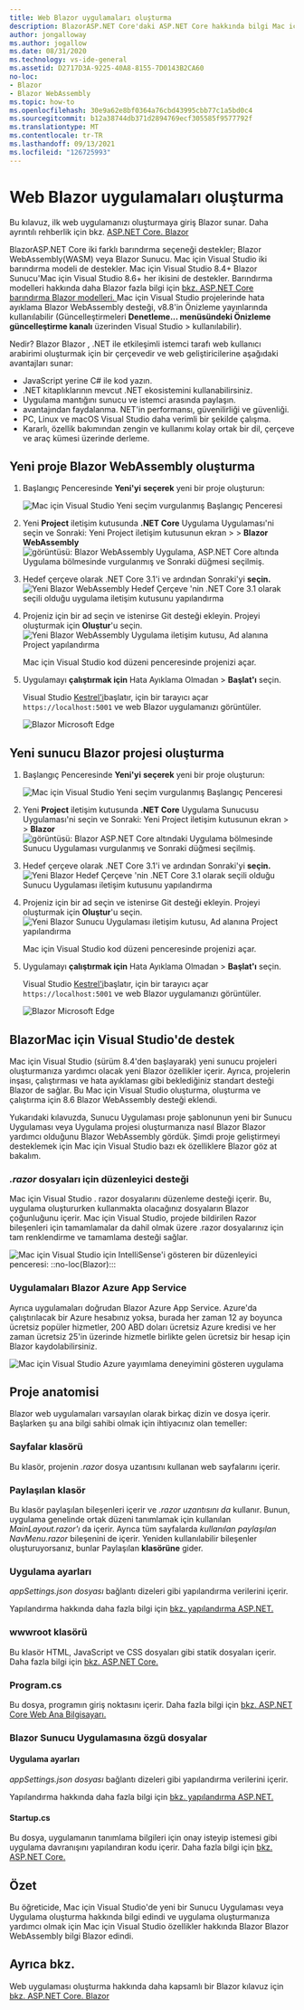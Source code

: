 ```yaml
---
title: Web Blazor uygulamaları oluşturma
description: BlazorASP.NET Core'daki ASP.NET Core hakkında bilgi Mac için Visual Studio.
author: jongalloway
ms.author: jogallow
ms.date: 08/31/2020
ms.technology: vs-ide-general
ms.assetid: D2717D3A-9225-40A8-8155-7D0143B2CA60
no-loc:
- Blazor
- Blazor WebAssembly
ms.topic: how-to
ms.openlocfilehash: 30e9a62e8bf0364a76cbd43995cbb77c1a5bd0c4
ms.sourcegitcommit: b12a38744db371d2894769ecf305585f9577792f
ms.translationtype: MT
ms.contentlocale: tr-TR
ms.lasthandoff: 09/13/2021
ms.locfileid: "126725993"
---
```

# <a name="create-blazor-web-apps"></a>Web Blazor uygulamaları oluşturma

Bu kılavuz, ilk web uygulamanızı oluşturmaya giriş Blazor sunar. Daha ayrıntılı rehberlik için bkz. [ASP.NET Core. Blazor ](/aspnet/core/blazor/index)

BlazorASP.NET Core iki farklı barındırma seçeneği destekler; Blazor WebAssembly(WASM) veya Blazor Sunucu. Mac için Visual Studio iki barındırma modeli de destekler. Mac için Visual Studio 8.4+ Blazor Sunucu'Mac için Visual Studio 8.6+ her ikisini de destekler. Barındırma modelleri hakkında daha Blazor fazla bilgi için [bkz. ASP.NET Core barındırma Blazor modelleri. ](/aspnet/core/blazor/hosting-models?view=aspnetcore-3.1&preserve-view=true) Mac için Visual Studio projelerinde hata ayıklama Blazor WebAssembly desteği, v8.8'in Önizleme yayınlarında kullanılabilir (Güncelleştirmeleri **Denetleme... menüsündeki Önizleme güncelleştirme kanalı** üzerinden Visual Studio > kullanılabilir).

Nedir? Blazor Blazor , .NET ile etkileşimli istemci tarafı web kullanıcı arabirimi oluşturmak için bir çerçevedir ve web geliştiricilerine aşağıdaki avantajları sunar:

* JavaScript yerine C# ile kod yazın.
* .NET kitaplıklarının mevcut .NET ekosistemini kullanabilirsiniz.
* Uygulama mantığını sunucu ve istemci arasında paylaşın.
* avantajından faydalanma. NET'in performansı, güvenilirliği ve güvenliği.
* PC, Linux ve macOS Visual Studio daha verimli bir şekilde çalışma.
* Kararlı, özellik bakımından zengin ve kullanımı kolay ortak bir dil, çerçeve ve araç kümesi üzerinde derleme.

## <a name="create-a-new-blazor-webassembly-project"></a>Yeni proje Blazor WebAssembly oluşturma
1. Başlangıç Penceresinde **Yeni'yi** **seçerek** yeni bir proje oluşturun:

   ![Mac için Visual Studio Yeni seçim vurgulanmış Başlangıç Penceresi](media/blazor-new-project.png)

1. Yeni **Project** iletişim kutusunda **.NET Core** Uygulama Uygulaması'ni seçin ve Sonraki: Yeni Project iletişim kutusunun ekran >  > **Blazor WebAssembly**  ![ görüntüsü: Blazor WebAssembly Uygulama, ASP.NET Core altında Uygulama bölmesinde vurgulanmış ve Sonraki düğmesi seçilmiş.](media/blazor-wasm-project-template.png)

1. Hedef çerçeve olarak .NET Core 3.1'i ve ardından Sonraki'yi **seçin.** 
   ![Yeni Blazor WebAssembly Hedef Çerçeve 'nin .NET Core 3.1 olarak seçili olduğu uygulama iletişim kutusunu yapılandırma](media/blazor-wasm-select-target-framework.png)

1. Projeniz için bir ad seçin ve istenirse Git desteği ekleyin. Projeyi oluşturmak için **Oluştur**'u seçin.
    ![Yeni Blazor WebAssembly Uygulama iletişim kutusu, Ad alanına Project yapılandırma](media/blazor-wasm-name-project.png)

   Mac için Visual Studio kod düzeni penceresinde projenizi açar.

1. Uygulamayı **çalıştırmak için** Hata Ayıklama Olmadan  >  **Başlat'ı** seçin.

   Visual Studio [Kestrel'i](/aspnet/core/fundamentals/servers/kestrel)başlatır, için bir tarayıcı açar `https://localhost:5001` ve web Blazor uygulamanızı görüntüler.

   ![Blazor Microsoft Edge](media/blazor-new-app-in-edge.png)

## <a name="creating-a-new-blazor-server-project"></a>Yeni sunucu Blazor projesi oluşturma

1. Başlangıç Penceresinde **Yeni'yi** **seçerek** yeni bir proje oluşturun:

   ![Mac için Visual Studio Yeni seçim vurgulanmış Başlangıç Penceresi](media/blazor-new-project.png)
1. Yeni **Project** iletişim kutusunda **.NET Core** Uygulama Sunucusu Uygulaması'ni seçin ve Sonraki: Yeni Project iletişim kutusunun ekran >  > **Blazor**  ![ görüntüsü: Blazor ASP.NET Core altındaki Uygulama bölmesinde Sunucu Uygulaması vurgulanmış ve Sonraki düğmesi seçilmiş.](media/blazor-project-template.png)

1. Hedef çerçeve olarak .NET Core 3.1'i ve ardından Sonraki'yi **seçin.** 
   ![Yeni Blazor Hedef Çerçeve 'nin .NET Core 3.1 olarak seçili olduğu Sunucu Uygulaması iletişim kutusunu yapılandırma](media/blazor-select-target-framework.png)

1. Projeniz için bir ad seçin ve istenirse Git desteği ekleyin. Projeyi oluşturmak için **Oluştur**'u seçin.
   ![Yeni Blazor Sunucu Uygulaması iletişim kutusu, Ad alanına Project yapılandırma](media/blazor-name-project.png)

   Mac için Visual Studio kod düzeni penceresinde projenizi açar.
1. Uygulamayı **çalıştırmak için** Hata Ayıklama Olmadan  >  **Başlat'ı** seçin.

   Visual Studio [Kestrel'i](/aspnet/core/fundamentals/servers/kestrel)başlatır, için bir tarayıcı açar `https://localhost:5001` ve web Blazor uygulamanızı görüntüler.

   ![Blazor Microsoft Edge](media/blazor-new-app-in-edge.png)

## <a name="blazor-support-in-visual-studio-for-mac"></a>BlazorMac için Visual Studio'de destek

Mac için Visual Studio (sürüm 8.4'den başlayarak) yeni sunucu projeleri oluşturmanıza yardımcı olacak yeni Blazor özellikler içerir. Ayrıca, projelerin inşası, çalıştırması ve hata ayıklaması gibi beklediğiniz standart desteği Blazor de sağlar. Bu Mac için Visual Studio oluşturma, oluşturma ve çalıştırma için 8.6 Blazor WebAssembly desteği eklendi.

Yukarıdaki kılavuzda, Sunucu Uygulaması proje şablonunun yeni bir Sunucu Uygulaması veya Uygulama projesi oluşturmanıza nasıl Blazor Blazor yardımcı olduğunu Blazor WebAssembly gördük. Şimdi proje geliştirmeyi desteklemek için Mac için Visual Studio bazı ek özelliklere Blazor göz at bakalım.

### <a name="editor-support-for-razor-files"></a>*.razor* dosyaları için düzenleyici desteği
Mac için Visual Studio . razor dosyalarını düzenleme desteği içerir. Bu, uygulama oluştururken kullanmakta olacağınız dosyaların Blazor çoğunluğunu içerir. Mac için Visual Studio, projede bildirilen Razor bileşenleri için tamamlamalar da dahil olmak üzere .razor dosyalarınız için tam renklendirme ve tamamlama desteği sağlar.

![Mac için Visual Studio için IntelliSense'i gösteren bir düzenleyici penceresi: ::no-loc(Blazor):::](media/blazor-intellisense.png)

### <a name="publishing-blazor-applications-to-azure-app-service"></a>Uygulamaları Blazor Azure App Service
Ayrıca uygulamaları doğrudan Blazor Azure App Service. Azure'da çalıştırılacak bir Azure hesabınız yoksa, burada her zaman 12 ay boyunca ücretsiz popüler hizmetler, 200 ABD doları ücretsiz Azure kredisi ve her zaman ücretsiz 25'in üzerinde hizmetle birlikte gelen ücretsiz bir hesap için Blazor kaydolabilirsiniz. [](https://azure.microsoft.com/free)

![Mac için Visual Studio Azure yayımlama deneyimini gösteren uygulama](media/blazor-azure-publish.png)

## <a name="project-anatomy"></a>Proje anatomisi

Blazor web uygulamaları varsayılan olarak birkaç dizin ve dosya içerir. Başlarken şu ana bilgi sahibi olmak için ihtiyacınız olan temeller:

### <a name="pages-folder"></a>Sayfalar klasörü

Bu klasör, projenin *.razor* dosya uzantısını kullanan web sayfalarını içerir.

### <a name="shared-folder"></a>Paylaşılan klasör

Bu klasör paylaşılan bileşenleri içerir ve *.razor uzantısını da* kullanır. Bunun, uygulama genelinde ortak düzeni tanımlamak için kullanılan *MainLayout.razor'ı* da içerir. Ayrıca tüm sayfalarda *kullanılan paylaşılan NavMenu.razor* bileşenini de içerir. Yeniden kullanılabilir bileşenler oluşturuyorsanız, bunlar Paylaşılan **klasörüne** gider.

### <a name="app-settings"></a>Uygulama ayarları

*appSettings.json dosyası* bağlantı dizeleri gibi yapılandırma verilerini içerir.

Yapılandırma hakkında daha fazla bilgi için [bkz. yapılandırma ASP.NET.](/aspnet/core/fundamentals/configuration/index)

### <a name="wwwroot-folder"></a>wwwroot klasörü

Bu klasör HTML, JavaScript ve CSS dosyaları gibi statik dosyaları içerir. Daha fazla bilgi için [bkz. ASP.NET Core.](/aspnet/core/fundamentals/static-files)

### <a name="programcs"></a>Program.cs

Bu dosya, programın giriş noktasını içerir. Daha fazla bilgi için [bkz. ASP.NET Core Web Ana Bilgisayarı.](/aspnet/core/fundamentals/host/web-host)

### <a name="blazor-server-app-specific-files"></a>Blazor Sunucu Uygulamasına özgü dosyalar
#### <a name="app-settings"></a>Uygulama ayarları

*appSettings.json dosyası* bağlantı dizeleri gibi yapılandırma verilerini içerir.

Yapılandırma hakkında daha fazla bilgi için [bkz. yapılandırma ASP.NET.](/aspnet/core/fundamentals/configuration/index)

#### <a name="startupcs"></a>Startup.cs

Bu dosya, uygulamanın tanımlama bilgileri için onay isteyip istemesi gibi uygulama davranışını yapılandıran kodu içerir. Daha fazla bilgi için [bkz. ASP.NET Core.](/aspnet/core/fundamentals/startup)

## <a name="summary"></a>Özet
Bu öğreticide, Mac için Visual Studio'de yeni bir Sunucu Uygulaması veya Uygulama oluşturma hakkında bilgi edindi ve uygulama oluşturmanıza yardımcı olmak için Mac için Visual Studio özellikler hakkında Blazor Blazor WebAssembly bilgi Blazor edindi.

## <a name="see-also"></a>Ayrıca bkz.

Web uygulaması oluşturma hakkında daha kapsamlı bir Blazor kılavuz için [bkz. ASP.NET Core. Blazor ](/aspnet/core/blazor/index)
